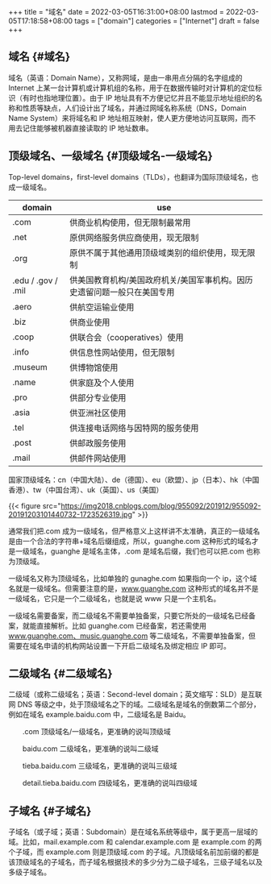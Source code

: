 +++
title = "域名"
date = 2022-03-05T16:31:00+08:00
lastmod = 2022-03-05T17:18:58+08:00
tags = ["domain"]
categories = ["Internet"]
draft = false
+++

## 域名 {#域名}

域名（英语：Domain Name），又称网域，是由一串用点分隔的名字组成的 Internet 上某一台计算机或计算机组的名称，用于在数据传输时对计算机的定位标识（有时也指地理位置）。由于 IP 地址具有不方便记忆并且不能显示地址组织的名称和性质等缺点，人们设计出了域名，并通过网域名称系统（DNS，Domain Name System）来将域名和 IP 地址相互映射，使人更方便地访问互联网，而不用去记住能够被机器直接读取的 IP 地址数串。


## 顶级域名、一级域名 {#顶级域名-一级域名}

Top-level domains，first-level domains（TLDs），也翻译为国际顶级域名，也成一级域名。

| domain             | use                                   |
|--------------------|---------------------------------------|
| .com               | 供商业机构使用，但无限制最常用        |
| .net               | 原供网络服务供应商使用，现无限制      |
| .org               | 原供不属于其他通用顶级域类别的组织使用，现无限制 |
| .edu / .gov / .mil | 供美国教育机构/美国政府机关/美国军事机构。因历史遗留问题一般只在美国专用 |
| .aero              | 供航空运输业使用                      |
| .biz               | 供商业使用                            |
| .coop              | 供联合会（cooperatives）使用          |
| .info              | 供信息性网站使用，但无限制            |
| .museum            | 供博物馆使用                          |
| .name              | 供家庭及个人使用                      |
| .pro               | 供部分专业使用                        |
| .asia              | 供亚洲社区使用                        |
| .tel               | 供连接电话网络与因特网的服务使用      |
| .post              | 供邮政服务使用                        |
| .mail              | 供邮件网站使用                        |

国家顶级域名：cn（中国大陆）、de（德国）、eu（欧盟）、jp（日本）、hk（中国香港）、tw（中国台湾）、uk（英国）、us（美国）

{{< figure src="https://img2018.cnblogs.com/blog/955092/201912/955092-20191203101440732-1723526319.jpg" >}}

通常我们把.com 成为一级域名，但严格意义上这样讲不太准确，真正的一级域名是由一个合法的字符串+域名后缀组成，所以，guanghe.com 这种形式的域名才是一级域名，guanghe 是域名主体，.com 是域名后缀，我们也可以把.com 也称为顶级域。

一级域名又称为顶级域名，比如单独的 gunaghe.com 如果指向一个 ip，这个域名就是一级域名。但需要注意的是，www.guanghe.com 这种形式的域名并不是一级域名，它只是一个二级域名，也就是说 www 只是一个主机名。

一级域名需要备案，而二级域名不需要单独备案，只要它所处的一级域名已经备案，就能直接解析。比如 guanghe.com 已经备案，若还需使用 www.guanghe.com、music.guanghe.com 等二级域名，不需要单独备案，但需要在域名申请的机构网站设置一下开启二级域名及绑定相应 IP 即可。


## 二级域名 {#二级域名}

二级域（或称二级域名；英语：Second-level domain；英文缩写：SLD）是互联网 DNS 等级之中，处于顶级域名之下的域。二级域名是域名的倒数第二个部分，例如在域名 example.baidu.com 中，二级域名是 Baidu。

　　.com 顶级域名/一级域名，更准确的说叫顶级域

　　baidu.com 二级域名，更准确的说叫二级域

　　tieba.baidu.com 三级域名，更准确的说叫三级域

　　detail.tieba.baidu.com 四级域名，更准确的说叫四级域


## 子域名 {#子域名}

子域名（或子域；英语：Subdomain）是在域名系统等级中，属于更高一层域的域。比如，mail.example.com 和 calendar.example.com 是 example.com 的两个子域，而 example.com 则是顶级域.com 的子域。凡顶级域名前加前缀的都是该顶级域名的子域名，而子域名根据技术的多少分为二级子域名，三级子域名以及多级子域名。